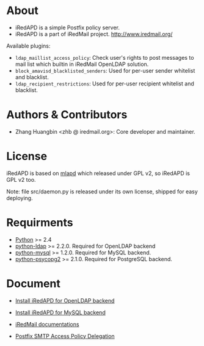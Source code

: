 
# About

* iRedAPD is a simple Postfix policy server.
* iRedAPD is a part of iRedMail project. http://www.iredmail.org/

Available plugins:

* `ldap_maillist_access_policy`: Check user's rights to post messages to mail list which builtin in iRedMail OpenLDAP solution.
* `block_amavisd_blacklisted_senders`: Used for per-user sender whitelist and blacklist.
* `ldap_recipient_restrictions`: Used for per-user recipient whitelist and blacklist.

# Authors & Contributors

* Zhang Huangbin <zhb @ iredmail.org>: Core developer and maintainer.

# License

iRedAPD is based on [mlapd](http://code.google.com/p/mlapd) which released
under GPL v2, so iRedAPD is GPL v2 too.

Note: file src/daemon.py is released under its own license, shipped
for easy deploying.

# Requirments

* [Python](http://www.python.org/) >= 2.4
* [python-ldap](http://python-ldap.org/) >= 2.2.0. Required for OpenLDAP backend
* [python-mysql](http://mysql-python.sourceforge.net/) >= 1.2.0. Required for MySQL backend.
* [python-psycopg2](http://initd.org/) >= 2.1.0. Required for PostgreSQL backend.

# Document

* [Install iRedAPD for OpenLDAP backend](http://www.iredmail.org/wiki/index.php?title=Install/iRedAPD/OpenLDAP)
* [Install iRedAPD for MySQL backend](http://www.iredmail.org/wiki/index.php?title=Install/iRedAPD/MySQL)

* [iRedMail documentations](http://www.iredmail.org/doc.html)
* [Postfix SMTP Access Policy Delegation](http://www.postfix.org/SMTPD_POLICY_README.html)
